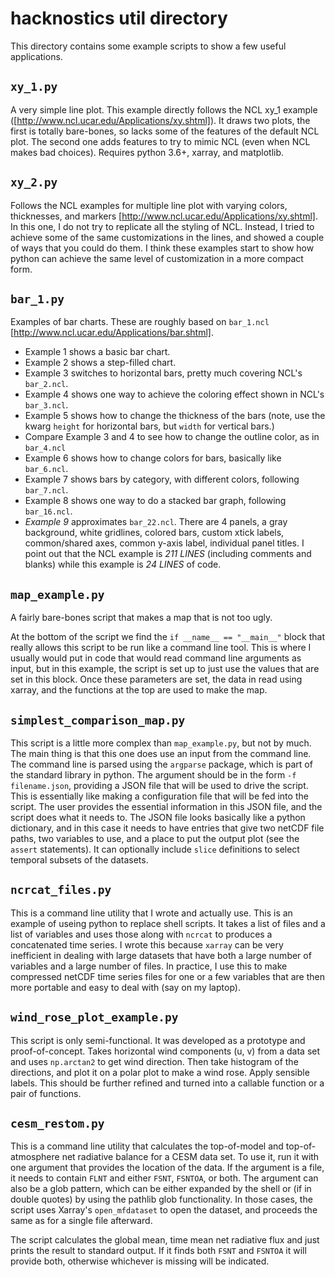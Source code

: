 # hacknostics util directory

This directory contains some example scripts to show a few useful applications.

## `xy_1.py`
A very simple line plot. This example directly follows the NCL xy_1 example ([http://www.ncl.ucar.edu/Applications/xy.shtml]). It draws two plots, the first is totally bare-bones, so lacks some of the features of the default NCL plot. The second one adds features to try to mimic NCL (even when NCL makes bad choices). Requires python 3.6+, xarray, and matplotlib.

## `xy_2.py`
Follows the NCL examples for multiple line plot with varying colors, thicknesses, and markers [http://www.ncl.ucar.edu/Applications/xy.shtml]. In this one, I do not try to replicate all the styling of NCL. Instead, I tried to achieve some of the same customizations in the lines, and showed a couple of ways that you could do them. I think these examples start to show how python can achieve the same level of customization in a more compact form. 

## `bar_1.py`
Examples of bar charts. These are roughly based on `bar_1.ncl` [http://www.ncl.ucar.edu/Applications/bar.shtml]. 
- Example 1 shows a basic bar chart. 
- Example 2 shows a step-filled chart.
- Example 3 switches to horizontal bars, pretty much covering NCL's `bar_2.ncl`. 
- Example 4 shows one way to achieve the coloring effect shown in NCL's `bar_3.ncl`.
- Example 5 shows how to change the thickness of the bars (note, use the kwarg `height` for horizontal bars, but `width` for vertical bars.) 
- Compare Example 3 and 4 to see how to change the outline color, as in `bar_4.ncl`
- Example 6 shows how to change colors for bars, basically like `bar_6.ncl`.
- Example 7 shows bars by category, with different colors, following `bar_7.ncl`.
- Example 8 shows one way to do a stacked bar graph, following `bar_16.ncl`.
- _Example 9_ approximates `bar_22.ncl`. There are 4 panels, a gray background, white gridlines, colored bars, custom xtick labels, common/shared axes, common y-axis label, individual panel titles. I point out that the NCL example is _211 LINES_ (including comments and blanks) while this example is _24 LINES_ of code. 


## `map_example.py`
A fairly bare-bones script that makes a map that is not too ugly.

At the bottom of the script we find the `if __name__ == "__main__"` block that really allows this script to be run like a command line tool. This is where I usually would put in code that would read command line arguments as input, but in this example, the script is set up to just use the values that are set in this block. Once these parameters are set, the data in read using xarray, and the functions at the top are used to make the map.


## `simplest_comparison_map.py`

This script is a little more complex than `map_example.py`, but not by much. The main thing is that this one does use an input from the command line. The command line is parsed using the `argparse` package, which is part of the standard library in python. The argument should be in the form `-f filename.json`, providing a JSON file that will be used to drive the script. This is essentially like making a configuration file that will be fed into the script. The user provides the essential information in this JSON file, and the script does what it needs to. The JSON file looks basically like a python dictionary, and in this case it needs to have entries that give two netCDF file paths, two variables to use, and a place to put the output plot (see the `assert` statements). It can optionally include `slice` definitions to select temporal subsets of the datasets. 

## `ncrcat_files.py`  

This is a command line utility that I wrote and actually use. This is an example of useing python to replace shell scripts. It takes a list of files and a list of variables and uses those along with `ncrcat` to produces a concatenated time series. I wrote this because `xarray` can be very inefficient in dealing with large datasets that have both a large number of variables and a large number of files. In practice, I use this to make compressed netCDF time series files for one or a few variables that are then more portable and easy to deal with (say on my laptop).

## `wind_rose_plot_example.py`
This script is only semi-functional. It was developed as a prototype and proof-of-concept. Takes horizontal wind components (u, v) from a data set and uses `np.arctan2` to get wind direction. Then take histogram of the directions, and plot it on a polar plot to make a wind rose. Apply sensible labels. This should be further refined and turned into a callable function or a pair of functions.

## `cesm_restom.py`
This is a command line utility that calculates the top-of-model and top-of-atmosphere net radiative balance for a CESM data set. To use it, run it with one argument that provides the location of the data. If the argument is a file, it needs to contain `FLNT` and either `FSNT`, `FSNTOA`, or both. The argument can also be a glob pattern, which can be either expanded by the shell or (if in double quotes) by using the pathlib glob functionality. In those cases, the script uses Xarray's `open_mfdataset` to open the dataset, and proceeds the same as for a single file afterward.

The script calculates the global mean, time mean net radiative flux and just prints the result to standard output. If it finds both `FSNT` and `FSNTOA` it will provide both, otherwise whichever is missing will be indicated.